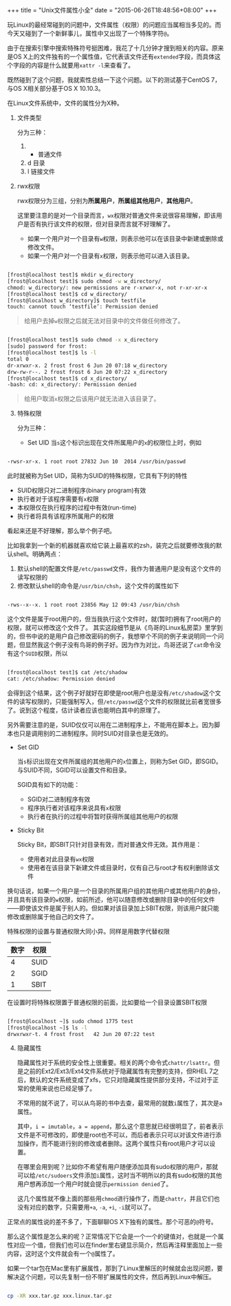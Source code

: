 +++
title  = "Unix文件属性小全"
date = "2015-06-26T18:48:56+08:00"
+++


玩Linux的最经常碰到的问题中，文件属性（权限）的问题应当属相当多见的。而今天又碰到了一个新鲜事儿，属性中又出现了一个特殊字符`@`。

由于在搜索引擎中搜索特殊符号挺困难，我花了十几分钟才搜到相关的内容。原来是OS X上的文件独有的一个属性值，它代表该文件还有`extended`字段，而具体这个字段的内容是什么就要用`xattr -l`来查看了。

既然碰到了这个问题，我就索性总结一下这个问题。以下的测试基于CentOS 7，与OS X相关部分基于OS X 10.10.3。

在Linux文件系统中，文件的属性分为X种。

1. 文件类型

    分为三种：

    1. - 普通文件
    2. d 目录
    3. l 链接文件

2. rwx权限

    rwx权限分为三组，分别为**所属用户**，**所属组其他用户**，**其他用户**。

    这里要注意的是对一个目录而言，`wx`权限对普通文件来说很容易理解，即该用户是否有执行该文件的权限，但对目录而言就不好理解了。

    - 如果一个用户对一个目录有`w`权限，则表示他可以在该目录中新建或删除或修改文件。
    - 如果一个用户对一个目录有`x`权限，则表示他可以进入该目录。

```bash

[frost@localhost test]$ mkdir w_directory
[frost@localhost test]$ sudo chmod -w w_directory/
chmod: w_directory/: new permissions are r-xrwxr-x, not r-xr-xr-x
[frost@localhost test]$ cd w_directory/
[frost@localhost w_directory]$ touch testfile
touch: cannot touch ‘testfile’: Permission denied

```

> 给用户去掉`w`权限之后就无法对目录中的文件做任何修改了。

```bash

[frost@localhost test]$ sudo chmod -x x_directory
[sudo] password for frost:
[frost@localhost test]$ ls -l
total 0
dr-xrwxr-x. 2 frost frost 6 Jun 20 07:18 w_directory
drw-rw-r--. 2 frost frost 6 Jun 20 07:22 x_directory
[frost@localhost test]$ cd x_directory/
-bash: cd: x_directory/: Permission denied

```

> 给用户取消`x`权限之后该用户就无法进入该目录了。

3. 特殊权限

    分为三种：

    - Set UID
        当`s`这个标识出现在文件所属用户的`x`的权限位上时，例如

```bash

-rwsr-xr-x. 1 root root 27832 Jun 10  2014 /usr/bin/passwd

```

此时就被称为Set UID，简称为SUID的特殊权限，它具有下列的特性

+ SUID权限只对二进制程序(binary program)有效
+ 执行者对于该程序需要有`x`权限
+ 本权限仅在执行程序的过程中有效(run-time)
+ 执行者将具有该程序所属用户的权限

看起来还是不好理解，那么举个例子吧。

比如我拿到一个新的机器就喜欢给它装上最喜欢的zsh，装完之后就要修改我的默认shell。明确两点：

1. 默认shell的配置文件是`/etc/passwd`文件，我作为普通用户是没有这个文件的读写权限的
2. 修改默认shell的命令是`/usr/bin/chsh`，这个文件的属性如下

```bash

-rws--x--x. 1 root root 23856 May 12 09:43 /usr/bin/chsh

```

这个文件是属于root用户的，但当我执行这个文件时，就(暂时)拥有了root用户的权限，就可以修改这个文件了。
        其实这段细节是从《鸟哥的Linux私房菜》里学到的，但书中说的是用户自己修改密码的例子，我想举个不同的例子来说明同一个问题，但显然我这个例子没有鸟哥的例子好。因为作为对比，鸟哥还说了`cat`命令没有这个`SUID`权限，所以


```bash

[frost@localhost test]$ cat /etc/shadow
cat: /etc/shadow: Permission denied

```

会得到这个结果，这个例子好就好在即使是root用户也是没有`/etc/shadow`这个文件的读写权限的，只能强制写入，但`/etc/passwd`这个文件的权限就比前者宽很多了。说到这个程度，估计读者应该也能明白其中的原理了。

另外需要注意的是，SUID仅仅可以用在二进制程序上，不能用在脚本上。因为脚本也只是调用别的二进制程序。同时SUID对目录也是无效的。

- Set GID

    当`s`标识出现在文件所属组的其他用户的`x`位置上，则称为Set GID，即SGID。与SUID不同，SGID可以设置文件和目录。

    SGID具有如下的功能：

    - SGID对二进制程序有效
    - 程序执行者对该程序来说具有`x`权限
    - 执行者在执行的过程中将暂时获得所属组其他用户的权限

- Sticky Bit

    Sticky Bit，即SBIT只针对目录有效，而对普通文件无效。其作用是：

    - 使用者对此目录有`wx`权限
    - 使用者在该目录下新建文件或目录时，仅有自己与root才有权利删除该文件


换句话说，如果一个用户是一个目录的所属用户组的其他用户或其他用户的身份，并且具有该目录的`w`权限，如前所述，他可以随意修改或删除目录中的任何文件——即使该文件是属于别人的。但如果对该目录加上SBIT权限，则该用户就只能修改或删除属于他自己的文件了。


特殊权限的设置与普通权限大同小异。同样是用数字代替权限


数字 | 权限
---|---
4 | SUID
2 | SGID
1 | SBIT

在设置时将特殊权限置于普通权限的前面，比如要给一个目录设置SBIT权限

```bash

[frost@localhost ~]$ sudo chmod 1775 test
[frost@localhost ~]$ ls -l
drwxrwxr-t. 4 frost frost   42 Jun 20 07:22 test

```


4. 隐藏属性

    隐藏属性对于系统的安全性上很重要。相关的两个命令式`chattr/lsattr`。但是之前的Ext2/Ext3/Ext4文件系统对于隐藏属性有完整的支持，但RHEL 7之后，默认的文件系统变成了xfs，它只对隐藏属性提供部分支持，不过对于正常的使用来说也已经足够了。

    不常用的就不说了，可以从鸟哥的书中去查，最常用的就数`i`属性了，其次是`a`属性。

    其中，`i = imutable`，`a = append`，那么这个意思就已经很明显了，前者表示文件是不可修改的，即使是root也不可以，而后者表示只可以对该文件进行添加操作，而不能进行别的修改或者删除。这两个属性只有root用户才可以设置。

    在哪里会用到呢？比如你不希望有用户随便添加具有sudo权限的用户，那就可以给`/etc/sudoers`文件添加`i`属性，这时当不明所以的具有sudo权限的其他用户想再添加一个用户时就会提示`permission denied`了。

    这几个属性就不像上面的那些用`chmod`进行操作了，而是`chattr`，并且它们也没有对应的数字，只需要用`+a`, `-a`, `+i`, `-i`就可以了。


正常点的属性说的差不多了，下面聊聊OS X下独有的属性。那个可恶的`@`符号。

那么这个属性是怎么来的呢？正常情况下它会是一个一个的键值对，也就是一个属性对应一个值，但我们也可以在finder里右键显示简介，然后再注释里面加上一些内容，这时这个文件就会有一个`@`属性了。

如果一个tar包在Mac里有扩展属性，那到了Linux里解压的时候就会出现问题，要解决这个问题，可以先复制一份不带扩展属性的文件，然后再到Linux中解压。

```bash

cp -XR xxx.tar.gz xxx.linux.tar.gz

```



